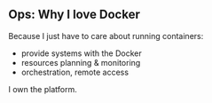 ## Ops: Why I love Docker
Because I just have to care about running containers:

- provide systems with the Docker
- resources planning &amp; monitoring
- orchestration, remote access

I own the platform.

